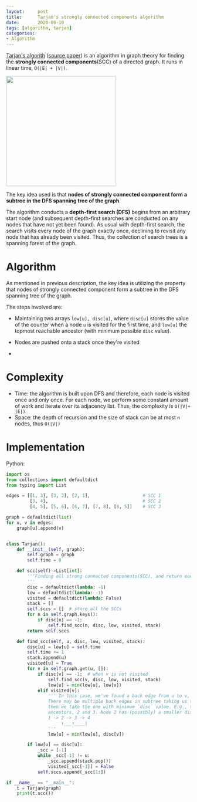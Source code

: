 ```yaml
---
layout:     post
title:      Tarjan's strongly connected components algorithm 
date:       2020-06-10
tags: [algorithm, tarjan]
categories: 
- Algorithm
---
```


[Tarjan's algorith](https://en.wikipedia.org/wiki/Tarjan%27s_strongly_connected_components_algorithm) ([source paper](http://langevin.univ-tln.fr/cours/PAA/extra/Tarjan-1972.pdf)) is an algorithm in graph theory for finding the **strongly connected components**(SCC) of a directed graph. It runs in linear time, `O(|E| + |V|)`.

<img src='https://i.loli.net/2020/06/09/o4TrMdmtfuxyVgh.png' width=300>

The key idea used is that **nodes of strongly connected component form a subtree in the DFS spanning tree of the graph**.

The algorithm conducts a **depth-first search (DFS)** begins from an arbitrary start node (and subsequent depth-first searches are conducted on any nodes that have not yet been found). As usual with depth-first search, the search visits every node of the graph exactly once, declining to revisit any node that has already been visited. Thus, the collection of search trees is a spanning forest of the graph.

# Algorithm 
As mentioned in previous description, the key idea is utilizing the property that nodes of strongly connected component form a subtree in the DFS spanning tree of the graph.

The steps involved are: 
* Maintaining two arrays `low[u], disc[u]`, where `disc[u]` stores the value of the counter when a node `u` is visited for the first time, and `low[u]` the topmost reachable ancestor (with minimum possible `disc` value).

* Nodes are pushed onto a stack once they're visited 

*

# Complexity 
* Time: the algorithm is built upon DFS and therefore, each node is visited once and only once. For each node, we perform some constant amount of work and iterate over its adjacency list. Thus, the complexity is `O(|V|+ |E|)`
* Space: the depth of recursion and the size of stack can be at most `n` nodes, thus `O(|V|)`


# Implementation 
Python:
```python
import os
from collections import defaultdict
from typing import List

edges = [[1, 3], [3, 2], [2, 1],                    # SCC 1
         [3, 4],                                    # SCC 2
         [4, 5], [5, 6], [6, 7], [7, 8], [8, 5]]    # SCC 3

graph = defaultdict(list)
for u, v in edges:
    graph[u].append(v)


class Tarjan():
    def __init__(self, graph):
        self.graph = graph
        self.time = 0

    def scc(self)->List[int]:
        '''Finding all strong connected components(SCC), and return each SCC a list of nodes
        '''
        disc = defaultdict(lambda: -1)
        low = defaultdict(lambda: -1)
        visited = defaultdict(lambda: False)
        stack = []
        self.sccs = []  # store all the SCCs
        for n in self.graph.keys():
            if disc[n] == -1:
                self.find_scc(n, disc, low, visited, stack)
        return self.sccs

    def find_scc(self, u, disc, low, visited, stack):
        disc[u] = low[u] = self.time
        self.time += 1
        stack.append(u)
        visited[u] = True
        for v in self.graph.get(u, []):
            if disc[v] == -1:  # when v is not visited
                self.find_scc(v, disc, low, visited, stack)
                low[u] = min(low[u], low[v])
            elif visited[v]:
                ''' In this case, we've found a back edge from u to v, i.e., v is ancestor node of u.
                There may be multiple back edges in subtree taking us to different ancestors,
                then we take the one with minimum `disc` value. E.g., the following node 4 has two
                ancestors, 2 and 3. Node 2 has (possibly) a smaller disc value.
                1 -> 2 -> 3 -> 4
                     ⬆___⬆____|
                '''
                low[u] = min(low[u], disc[v])

        if low[u] == disc[u]:
            _scc = [-1]
            while _scc[-1] != u:
                _scc.append(stack.pop())
                visited[_scc[-1]] = False
            self.sccs.append(_scc[1:])

if __name__ == "__main__":
    t = Tarjan(graph)
    print(t.scc())
```